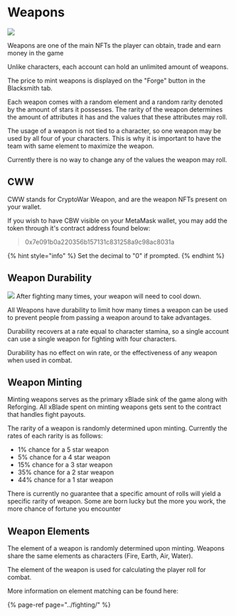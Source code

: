 # Weapons

![](https://github.com/ElasticBTC-XBT/CryptoWar-Wiki/tree/4a03113959cb9c067f5ce0457446e71d3bec2684/.gitbook/assets/weapons.png)

Weapons are one of the main NFTs the player can obtain, trade and earn money in the game

Unlike characters, each account can hold an unlimited amount of weapons.

The price to mint weapons is displayed on the "Forge" button in the Blacksmith tab.

Each weapon comes with a random element and a random rarity denoted by the amount of stars it possesses. The rarity of the weapon determines the amount of attributes it has and the values that these attributes may roll.

The usage of a weapon is not tied to a character, so one weapon may be used by all four of your characters. This is why it is important to have the team with same element to maximize the weapon.

Currently there is no way to change any of the values the weapon may roll.

## CWW

CWW stands for CryptoWar Weapon, and are the weapon NFTs present on your wallet.

If you wish to have CBW visible on your MetaMask wallet, you may add the token through it's contract address found below:

> 0x7e091b0a220356b157131c831258a9c98ac8031a

{% hint style="info" %}
Set the decimal to "0" if prompted.
{% endhint %}

## Weapon Durability

![](https://github.com/ElasticBTC-XBT/CryptoWar-Wiki/tree/4a03113959cb9c067f5ce0457446e71d3bec2684/.gitbook/assets/weapon-stamina.png) After fighting many times, your weapon will need to cool down.

All Weapons have durability to limit how many times a weapon can be used to prevent people from passing a weapon around to take advantages.

Durability recovers at a rate equal to character stamina, so a single account can use a single weapon for fighting with four characters.

Durability has no effect on win rate, or the effectiveness of any weapon when used in combat.

## Weapon Minting

Minting weapons serves as the primary xBlade sink of the game along with Reforging. All xBlade spent on minting weapons gets sent to the contract that handles fight payouts.

The rarity of a weapon is randomly determined upon minting. Currently the rates of each rarity is as follows:

* 1% chance for a 5 star weapon
* 5% chance for a 4 star weapon
* 15% chance for a 3 star weapon
* 35% chance for a 2 star weapon
* 44% chance for a 1 star weapon

There is currently no guarantee that a specific amount of rolls will yield a specific rarity of weapon. Some are born lucky but the more you work, the more chance of fortune you encounter

## Weapon Elements

The element of a weapon is randomly determined upon minting. Weapons share the same elements as characters \(Fire, Earth, Air, Water\).

The element of the weapon is used for calculating the player roll for combat.

More information on element matching can be found here:

{% page-ref page="../fighting/" %}

